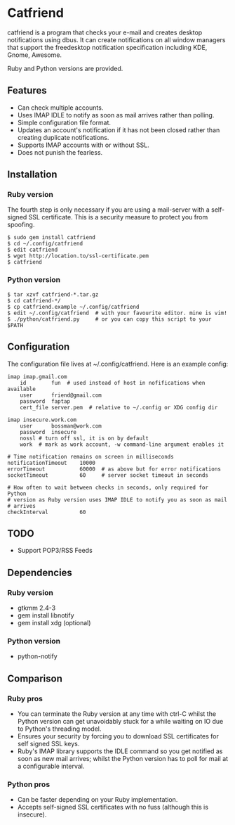 # Catfriend

catfriend is a program that checks your e-mail and creates desktop notifications using dbus. It can create notifications on all window managers that support the freedesktop notification specification including KDE, Gnome, Awesome.

Ruby and Python versions are provided.

## Features
* Can check multiple accounts.
* Uses IMAP IDLE to notify as soon as mail arrives rather than polling.
* Simple configuration file format.
* Updates an account's notification if it has not been closed rather than creating duplicate notifications.
* Supports IMAP accounts with or without SSL.
* Does not punish the fearless.

## Installation

### Ruby version
The fourth step is only necessary if you are using a mail-server with a self-signed SSL certificate. This is a security measure to protect you from spoofing.

    $ sudo gem install catfriend
    $ cd ~/.config/catfriend
    $ edit catfriend
    $ wget http://location.to/ssl-certificate.pem
    $ catfriend

### Python version
    $ tar xzvf catfriend-*.tar.gz
    $ cd catfriend-*/
    $ cp catfriend.example ~/.config/catfriend
    $ edit ~/.config/catfriend  # with your favourite editor. mine is vim!
    $ ./python/catfriend.py     # or you can copy this script to your $PATH

## Configuration
The configuration file lives at ~/.config/catfriend. Here is an example config:

    imap imap.gmail.com
        id        fun  # used instead of host in nofifications when available
        user      friend@gmail.com
        password  faptap
        cert_file server.pem  # relative to ~/.config or XDG config dir

    imap insecure.work.com
        user      bossman@work.com
        password  insecure
        nossl # turn off ssl, it is on by default
        work  # mark as work account, -w command-line argument enables it

    # Time notification remains on screen in milliseconds
    notificationTimeout    10000
    errorTimeout           60000  # as above but for error notifications
    socketTimeout          60     # server socket timeout in seconds

    # How often to wait between checks in seconds, only required for Python
    # version as Ruby version uses IMAP IDLE to notify you as soon as mail
    # arrives
    checkInterval          60

## TODO
* Support POP3/RSS Feeds

## Dependencies

### Ruby version
* gtkmm 2.4-3
* gem install libnotify
* gem install xdg (optional)

### Python version
* python-notify

## Comparison

### Ruby pros
* You can terminate the Ruby version at any time with ctrl-C whilst the Python version can get unavoidably stuck for a while waiting on IO due to Python's threading model.
* Ensures your security by forcing you to download SSL certificates for self signed SSL keys.
* Ruby's IMAP library supports the IDLE command so you get notified as soon as new mail arrives; whilst the Python version has to poll for mail at a configurable interval.

### Python pros
* Can be faster depending on your Ruby implementation.
* Accepts self-signed SSL certificates with no fuss (although this is insecure).
